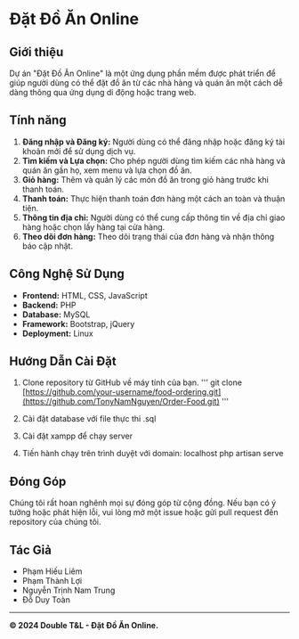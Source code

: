 # Đặt Đồ Ăn Online

## Giới thiệu
Dự án "Đặt Đồ Ăn Online" là một ứng dụng phần mềm được phát triển để giúp người dùng có thể đặt đồ ăn từ các nhà hàng và quán ăn một cách dễ dàng thông qua ứng dụng di động hoặc trang web.

## Tính năng
1. **Đăng nhập và Đăng ký:** Người dùng có thể đăng nhập hoặc đăng ký tài khoản mới để sử dụng dịch vụ.
2. **Tìm kiếm và Lựa chọn:** Cho phép người dùng tìm kiếm các nhà hàng và quán ăn gần họ, xem menu và lựa chọn đồ ăn.
3. **Giỏ hàng:** Thêm và quản lý các món đồ ăn trong giỏ hàng trước khi thanh toán.
4. **Thanh toán:** Thực hiện thanh toán đơn hàng một cách an toàn và thuận tiện.
5. **Thông tin địa chỉ:** Người dùng có thể cung cấp thông tin về địa chỉ giao hàng hoặc chọn lấy hàng tại cửa hàng.
6. **Theo dõi đơn hàng:** Theo dõi trạng thái của đơn hàng và nhận thông báo cập nhật.

## Công Nghệ Sử Dụng
- **Frontend:** HTML, CSS, JavaScript
- **Backend:** PHP
- **Database:** MySQL
- **Framework:** Bootstrap, jQuery
- **Deployment:** Linux

## Hướng Dẫn Cài Đặt
1. Clone repository từ GitHub về máy tính của bạn.
'''
git clone [https://github.com/your-username/food-ordering.git](https://github.com/TonyNamNguyen/Order-Food.git)
'''


2. Cài đặt database với file thực thi .sql


3. Cài đặt xampp để chạy server


4. Tiến hành chạy trên trình duyệt với domain: localhost
php artisan serve




## Đóng Góp
Chúng tôi rất hoan nghênh mọi sự đóng góp từ cộng đồng. Nếu bạn có ý tưởng hoặc phát hiện lỗi, vui lòng mở một issue hoặc gửi pull request đến repository của chúng tôi.

## Tác Giả
- Phạm Hiếu Liêm
- Phạm Thành Lợi
- Nguyễn Trịnh Nam Trung
- Đỗ Duy Toàn

---

**© 2024 Double T&L - Đặt Đồ Ăn Online.**
